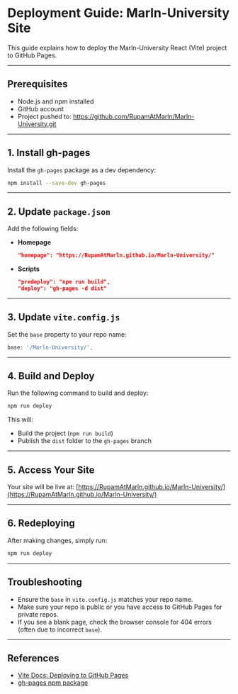 # Deployment Guide: Marln-University Site

This guide explains how to deploy the Marln-University React (Vite) project to GitHub Pages.

---

## Prerequisites
- Node.js and npm installed
- GitHub account
- Project pushed to: https://github.com/RupamAtMarln/Marln-University.git

---

## 1. Install gh-pages

Install the `gh-pages` package as a dev dependency:

```bash
npm install --save-dev gh-pages
```

---

## 2. Update `package.json`

Add the following fields:

- **Homepage**
  ```json
  "homepage": "https://RupamAtMarln.github.io/Marln-University/"
  ```
- **Scripts**
  ```json
  "predeploy": "npm run build",
  "deploy": "gh-pages -d dist"
  ```

---

## 3. Update `vite.config.js`

Set the `base` property to your repo name:

```js
base: '/Marln-University/',
```

---

## 4. Build and Deploy

Run the following command to build and deploy:

```bash
npm run deploy
```

This will:
- Build the project (`npm run build`)
- Publish the `dist` folder to the `gh-pages` branch

---

## 5. Access Your Site

Your site will be live at:
[https://RupamAtMarln.github.io/Marln-University/](https://RupamAtMarln.github.io/Marln-University/)

---

## 6. Redeploying

After making changes, simply run:

```bash
npm run deploy
```

---

## Troubleshooting
- Ensure the `base` in `vite.config.js` matches your repo name.
- Make sure your repo is public or you have access to GitHub Pages for private repos.
- If you see a blank page, check the browser console for 404 errors (often due to incorrect `base`).

---

## References
- [Vite Docs: Deploying to GitHub Pages](https://vitejs.dev/guide/static-deploy.html#github-pages)
- [gh-pages npm package](https://www.npmjs.com/package/gh-pages) 